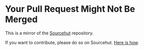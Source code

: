 # Your Pull Request Might Not Be Merged

This is a mirror of the [Sourcehut](https://git.sr.ht/~ayoayco/cozy) repository.

If you want to contribute, please do so on Sourcehut. [Here is how](https://git-send-email.io).

